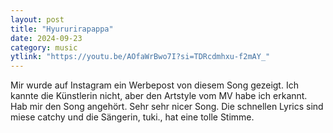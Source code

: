 ```yaml
---
layout: post
title: "Hyururirapappa"
date: 2024-09-23
category: music
ytlink: "https://youtu.be/AOfaWrBwo7I?si=TDRcdmhxu-f2mAY_"
---
```


Mir wurde auf Instagram ein Werbepost von diesem Song gezeigt. Ich kannte die Künstlerin nicht, aber den Artstyle vom MV
habe ich erkannt. Hab mir den Song angehört. Sehr sehr nicer Song. Die schnellen Lyrics sind miese catchy und die
Sängerin, tuki., hat eine tolle Stimme.